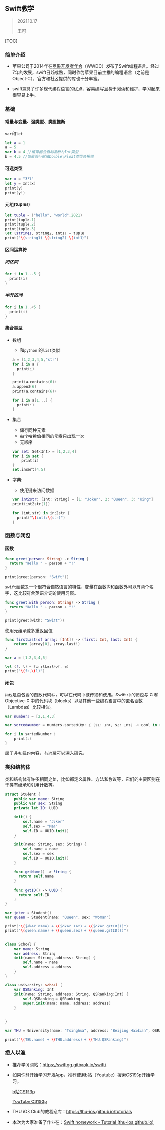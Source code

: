 ## Swift教学

> 2021.10.17
>
> 王可

[TOC]

### 简单介绍

- 苹果公司于2014年在[苹果开发者年会](https://zh.wikipedia.org/wiki/WWDC)（WWDC）发布了Swift编程语言。经过7年的发展，swift日趋成熟，同时作为苹果目前主推的编程语言（之前是Object-C），官方和社区提供的库也十分丰富。

- swift兼具了许多现代编程语言的优点，容易编写且易于阅读和维护，学习起来很容易上手。

### 基础

#### 常量与变量、强类型、类型推断

```var```和```let```

```swift
let a = 1
a = 5
var b = 4 //编译器会自动推断为Int类型
b = 4.5 //如果强行赋值Double\Float类型会报错
```

#### 可选类型

```swift
var x = "321"
let y = Int(x)
print(y)
print(y!)
```

#### 元组(tuples)

```swift
let tuple = ("hello", "world",2021)
print(tuple.1)
print(tuple.2)
print(tuple.3)
let (string1, string2, int1) = tuple
print("\(string1) \(string2) \(int1)")
```

#### 区间运算符

##### 闭区间

```swift
for i in 1...5 {
  print(i)
}
```

##### 半开区间

```swift
for i in 1..<5 {
  print(i)
}
```

#### 集合类型

- 数组

  - 和```python``` 的```list```类似

  ```swift
  a = [1,2,3,4,5,"str"]
  for i in a {
    print(i)
  }
  
  print(a.contains(6))
  a.append(6)
  print(a.contains(6))
  
  for i in a[1...] {
    print(i)
  }
  ```

- 集合

  - 储存同种元素
  - 每个哈希值相同的元素只出现一次
  - 无顺序

  ```swift
  var set: Set<Int> = [1,2,3,4]
  for i in set {
      print(i)
  }
  set.insert(4.5)
  ```

- 字典:

  - 使用键来访问数据

  ```swift
  var int2str: [Int: String] = [1: "Joker", 2: "Queen", 3: "King"]
  print(int2str[1])
  
  for (int,str) in int2str {
    print("\(int):\(str)")
  }
  ```

### 函数与闭包

#### 函数

```swift
func greet(person: String) -> String {
  return "Hello " + person + "!"
}

print(greet(person: "Swift"))
```

```swift```函数又一个很符合自然语言的特性，变量在函数内和函数外可以有两个名字，这比较符合英语介词的使用习惯。

```swift
func greet(with person: String) -> String {
  return "Hello " + person + "!"
}

print(greet(with: "Swift"))
```

使用元组承载多重返回值

```swift
func firstLast(of array: [Int]) -> (first: Int, last: Int) {
    return (array[0], array.last!)
}

var a = [1,2,3,4,5]

let (f, l) = firstLast(of: a)
print("\(f),\(l)")

```

#### 闭包

```闭包```是自包含的函数代码块，可以在代码中被传递和使用。Swift 中的闭包与 C 和 Objective-C 中的代码块（blocks）以及其他一些编程语言中的匿名函数（Lambdas）比较相似。

```swift
var numbers = [2,1,4,3]

var sortedNumber = numbers.sorted(by: { (s1: Int, s2: Int) -> Bool in return s1 < s2})

for i in sortedNumber {
    print(i)
}
```

属于非初级的内容，有兴趣可以深入研究。

### 类和结构体

类和结构体有许多相同之处，比如都定义属性、方法和协议等，它们的主要区别在于类有继承和引用计数等。

```swift
struct Student {
    public var name: String
    public var sex: String
    private let ID: UUID
    
    init() {
        self.name = "Joker"
        self.sex = "Man"
        self.ID = UUID.init()
    }
    
    init(name: String, sex: String) {
        self.name = name
        self.sex = sex
        self.ID = UUID.init()
    }
    
    func getName() -> String {
      return self.name
    }
    
    func getID() -> UUID {
      return self.ID
    }
}

var joker = Student()
var queen = Student(name: "Queen", sex: "Woman")

print("\(joker.name) + \(joker.sex) + \(joker.getID())")
print("\(queen.name) + \(queen.sex) + \(queen.getID())")
 
```

```swift
class School {
    var name: String
    var address: String
    init(name: String, address: String) {
        self.name = name
        self.address = address
    }
}

class University: School {
    var QSRanking: Int
    init(name: String, address: String, QSRanking:Int) {
        self.QSRanking = QSRanking
        super.init(name: name, address: address)
    }
    
    
}

var THU = University(name: "Tsinghua", address: "Beijing Haidian", QSRanking: 17)

print("\(THU.name) + \(THU.address) + \(THU.QSRanking)")
```

### 授人以渔

- 推荐学习网站：https://swiftgg.gitbook.io/swift/

- 如果你想开始学习开发App，推荐使用b站（Youtube）搜索CS193p开始学习。

  [b站CS193p](https://www.bilibili.com/video/BV19N411Z7Qx?from=search&seid=12181501869049735587&spm_id_from=333.337.0.0)

  [ YouTube CS193p](https://www.youtube.com/watch?v=bqu6BquVi2M&list=PLpGHT1n4-mAsxuRxVPv7kj4-dQYoC3VVu&ab_channel=Stanford)

- THU iOS Club的教程仓库：https://thu-ios.github.io/tutorials

- 本次为大家准备了作业在：[Swift homework - Tutorial (thu-ios.github.io)](https://thu-ios.github.io/tutorials/lecture/swift-hw.html#统计各个专业的人数)